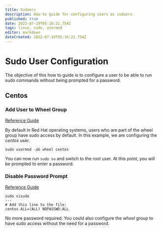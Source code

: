 ```yaml
---
title: Sudoers
description: How-to guide for configuring users as sudoers.
published: true
date: 2022-07-19T05:16:21.754Z
tags: linux, sudo, usermod
editor: markdown
dateCreated: 2022-07-19T05:16:21.754Z
---
```


# Sudo User Configuration

The objective of this how to guide is to configure a user to be able to run sudo commands without being prompted for a password. 

## Centos

### Add User to Wheel Group 

[Reference Guide](https://linuxize.com/post/how-to-add-user-to-sudoers-in-centos/)

By default in Red Hat operating systems, users who are part of the wheel group have sudo access by default. In this example, we are configuring the *centos* user.

```
sudo usermod -aG wheel centos
```

You can now run `sudo su` and switch to the root user. At this point, you will be prompted to enter a password. 

### Disable Password Prompt

[Reference Guide](https://www.cyberciti.biz/faq/how-to-sudo-without-password-on-centos-linux/)

```
sudo visudo
---
# Add this line to the file:
centos ALL=(ALL) NOPASSWD:ALL
```

No more password required. You could also configure the *wheel* group to have sudo access without the need for a password. 
